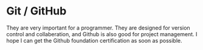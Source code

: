 # Git / GitHub
They are very important for a programmer. They are designed for version control and collaberation, and Github is also good for project management.
I hope I can get the Github foundation certification as soon as possible.